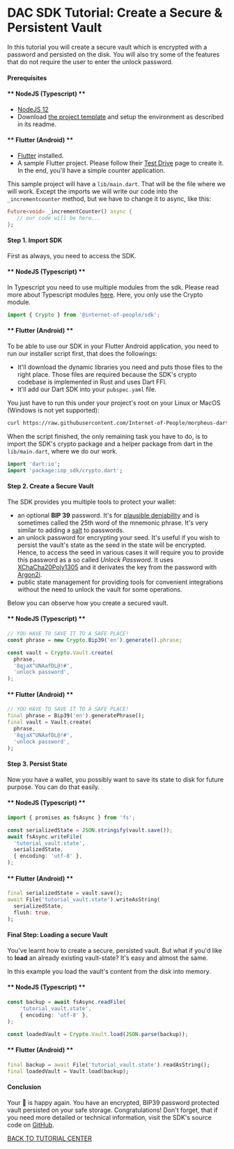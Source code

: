 # DAC SDK Tutorial: Create a Secure & Persistent Vault

In this tutorial you will create a secure vault which is encrypted with a password and persisted on the disk. You will also try some of the features that do not require the user to enter the unlock password.

#### Prerequisites

<!-- tabs:start -->

#### ** NodeJS (Typescript) **

- [NodeJS 12](https://nodejs.org/en/)
- Download [the project template]() and setup the environment as described in its readme.

#### ** Flutter (Android) **

- [Flutter](https://flutter.dev/docs/get-started/install) installed.
- A sample Flutter project. Please follow their [Test Drive](https://flutter.dev/docs/get-started/test-drive) page to create it. In the end, you'll have a simple counter application.

This sample project will have a `lib/main.dart`.
That will be the file where we will work. Except the imports we will write our code into the `_incrementcounter` method, but we have to change it to async, like this:

```dart
Future<void> _incrementCounter() async {
   // our code will be here...
};
```

<!-- tabs:end -->

#### Step 1. Import SDK

First as always, you need to access the SDK.

<!-- tabs:start -->

#### ** NodeJS (Typescript) **

In Typescript you need to use multiple modules from the sdk. Please read more about Typescript modules [here](https://github.com/Internet-of-People/morpheus-ts/tree/master/packages/sdk#Modules).
Here, you only use the Crypto module.

```typescript
import { Crypto } from '@internet-of-people/sdk';
```

#### ** Flutter (Android) **

To be able to use our SDK in your Flutter Android application, you need to run our installer script first, that does the followings:

- It'll download the dynamic libraries you need and puts those files to the right place. Those files are required because the SDK's crypto codebase is implemented in Rust and uses Dart FFI.
- It'll add our Dart SDK into your `pubspec.yaml` file.

You just have to run this under your project's root on your Linux or MacOS (Windows is not yet supported):
```bash
curl https://raw.githubusercontent.com/Internet-of-People/morpheus-dart/master/tool/init-flutter-android.sh | sh
```

When the script finished, the only remaining task you have to do, is to import the SDK's crypto package and a helper package from dart in the `lib/main.dart`, where we do our work.

```dart
import 'dart:io';
import 'package:iop_sdk/crypto.dart';
```

<!-- tabs:end -->

#### Step 2. Create a Secure Vault

The SDK provides you multiple tools to protect your wallet:

- an optional **BIP 39** password. It's for [plausible deniability](https://en.wikipedia.org/wiki/Plausible_deniability) and is sometimes called the 25th word of the mnemonic phrase. It's very similar to adding a <a href="https://en.wikipedia.org/wiki/Salt_(cryptography)" target="_blank">salt</a> to passwords.
- an unlock password for encrypting your seed. It's useful if you wish to persist the vault's state as the seed in the state will be encrypted. Hence, to access the seed in various cases it will require you to provide this password as a so called *Unlock Password*. It uses [XChaCha20Poly1305](https://tools.ietf.org/html/draft-arciszewski-xchacha-03) and it derivates the key from the password with [Argon2i](https://en.wikipedia.org/wiki/Argon2).
- public state management for providing tools for convenient integrations without the need to unlock the vault for some operations.

Below you can observe how you create a secured vault.

<!-- tabs:start -->

#### ** NodeJS (Typescript) **

```typescript
// YOU HAVE TO SAVE IT TO A SAFE PLACE!
const phrase = new Crypto.Bip39('en').generate().phrase;

const vault = Crypto.Vault.create(
  phrase,
  '8qjaX^UNAafDL@!#',
  'unlock password',
);
```

#### ** Flutter (Android) **

```dart
// YOU HAVE TO SAVE IT TO A SAFE PLACE!
final phrase = Bip39('en').generatePhrase();
final vault = Vault.create(
  phrase,
  '8qjaX^UNAafDL@!#',
  'unlock password',
);
```

<!-- tabs:end -->

#### Step 3. Persist State

Now you have a wallet, you possibly want to save its state to disk for future purpose. You can do that easily.

<!-- tabs:start -->

#### ** NodeJS (Typescript) **

```typescript
import { promises as fsAsync } from 'fs';

const serializedState = JSON.stringify(vault.save());
await fsAsync.writeFile(
  'tutorial_vault.state',
  serializedState,
  { encoding: 'utf-8' },
);
```

#### ** Flutter (Android) **

```dart
final serializedState = vault.save();
await File('tutorial_vault.state').writeAsString(
  serializedState,
  flush: true,
);
```

<!-- tabs:end -->

#### Final Step: Loading a secure Vault

You've learnt how to create a secure, persisted vault. But what if you'd like to **load** an already existing vault-state?
It's easy and almost the same.

<p>
    In this example you load the vault's content from the disk into memory.
</p>

<!-- tabs:start -->

#### ** NodeJS (Typescript) **

```typescript
const backup = await fsAsync.readFile(
    'tutorial_vault.state',
    { encoding: 'utf-8' },
);

const loadedVault = Crypto.Vault.load(JSON.parse(backup));
```

#### ** Flutter (Android) **

```dart
final backup = await File('tutorial_vault.state').readAsString();
final loadedVault = Vault.load(backup);
```

<!-- tabs:end -->

#### Conclusion

Your 🦄 is happy again. You have an encrypted, BIP39 password protected vault persisted on your safe storage. Congratulations! Don't forget, that if you need more detailed or technical information, visit the SDK's source code on [GitHub](https://github.com/Internet-of-People/morpheus-ts/tree/master/packages/sdk).

<a href="/#/sdk/dac?id=tutorial-center" class="btn btn-sm btn-primary mt-5">BACK TO TUTORIAL CENTER</a>
